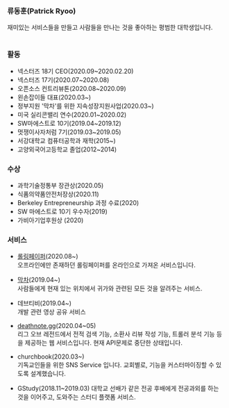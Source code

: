 ### 류동훈(Patrick Ryoo)
재미있는 서비스들을 만들고 사람들을 만나는 것을 좋아하는 평범한 대학생입니다. 
<br/><br/>

### 활동
- 넥스터즈 18기 CEO(2020.09~2020.02.20) 
- 넥스터즈 17기(2020.07~2020.08) 
- 오픈소스 컨트리뷰톤(2020.08~2020.09)
- 왼손잡이들 대표(2020.03~) 
- 정부지원 '막차'를 위한 지속성장지원사업(2020.03~) 
- 미국 실리콘밸리 연수(2020.01~2020.02) 
- SW마에스트로 10기(2019.04~2019.12) 
- 멋쟁이사자처럼 7기(2019.03~2019.05)
- 서강대학교 컴퓨터공학과 재학(2015~)
- 고양외국어고등학교 졸업(2012~2014)

### 수상
- 과학기술정통부 장관상(2020.05)
- 식품의약품안전처장상(2020.11)
- Berkeley Entrepreneurship 과정 수료(2020)
- SW 마에스트로 10기 우수자(2019)
- 가비아기업후원상 (2020)

### 서비스
- [롤링페이퍼](https://rollingpaper.website)(2020.08~)<br/>
오프라인에만 존재하던 롤링페이퍼를 온라인으로 가져온 서비스입니다.

- [막차](https://makkcha.com)(2019.04~)<br/>
사람들에게 현재 있는 위치에서 귀가와 관련된 모든 것을 알려주는 서비스.

- 데브티비(2019.04~)<br/>
개발 관련 영상 공유 서비스

- [deathnote.gg](https://league-of-legend-service.herokuapp.com/)(2020.04~05) <br/>
리그 오브 레전드에서 전적 검색 기능, 소환사 리뷰 작성 기능, 트롤러 분석 기능 등을 제공하는 웹 서비스입니다. 현재 API문제로 중단한 상태입니다.

- churchbook(2020.03~) <br/>
기독교인들을 위한 SNS Service 입니다. 교회별로, 기능을 커스터마이징할 수 있도록 설계했습니다.

- GStudy(2018.11~2019.03)
대학교 선배가 같은 전공 후배에게 전공과외를 하는 것을 이어주고, 도와주는 스터디 플랫폼 서비스.

